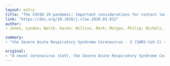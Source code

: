 ```yaml
---
layout: entry
title: "The COVID-19 pandemic: Important considerations for contact lens practitioners"
link: "https://doi.org/10.1016/j.clae.2020.03.012"
author:
- Jones, Lyndon; Walsh, Karen; Willcox, Mark; Morgan, Philip; Nichols, Jason

summary:
- "the Severe Acute Respiratory Syndrome Coronavirus - 2 (SARS-CoV-2) results in the coronavirus disease 2019 (COVID-19) Patients look to their eye care practitioners for accurate eye health guidance. There is currently no evidence to suggest an increased risk of contracting COVID19 through contact lens wear compared to spectacle lenses wear. No scientific evidence that wearing standard prescription spectacles provides protection against COV-19 or other viral transmissions."

original:
- "A novel coronavirus (CoV), the Severe Acute Respiratory Syndrome Coronavirus - 2 (SARS-CoV-2), results in the coronavirus disease 2019 (COVID-19). As information concerning the COVID-19 disease continues to evolve, patients look to their eye care practitioners for accurate eye health guidance. There is currently no evidence to suggest an increased risk of contracting COVID-19 through contact lens (CL) wear compared to spectacle lens wear and no scientific evidence that wearing standard prescription spectacles provides protection against COVID-19 or other viral transmissions. During the pandemic there will potentially be significant changes in access to local eyecare. Thus, it is imperative CL wearers are reminded of the steps they should follow to minimise their risk of complications, to reduce their need to leave isolation and seek care. Management of adverse events should be retained within optometric systems if possible, to minimise the impact on the wider healthcare service, which will be stretched. Optimal CL care behaviours should be the same as those under normal circumstances, which include appropriate hand washing (thoroughly with soap and water) and drying (with paper towels) before both CL application and removal. Daily CL cleaning and correct case care for reusable CL should be followed according to appropriate guidelines, and CL exposure to water must be avoided. Where the availability of local clinical care is restricted, practitioners should consider advising patients to reduce or eliminate sleeping in their CL (where patients have the appropriate knowledge about correct daily care and access to suitable lens-care products) or consider the option of moving patients to daily disposable lenses (where patients have appropriate lens supplies available). Patients should also avoid touching their face, including their eyes, nose and mouth, with unwashed hands and avoid CL wear altogether if unwell (particularly with any cold or flu-like symptoms)."
---
```


